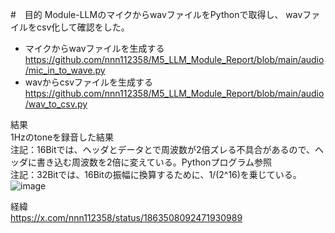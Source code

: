 #　目的
Module-LLMのマイクからwavファイルをPythonで取得し、
wavファイルをcsv化して確認をした。<br>

- マイクからwavファイルを生成する<br>
https://github.com/nnn112358/M5_LLM_Module_Report/blob/main/audio/mic_in_to_wave.py<br>
- wavからcsvファイルを生成する<br>
https://github.com/nnn112358/M5_LLM_Module_Report/blob/main/audio/wav_to_csv.py<br>

結果<br>
1Hzのtoneを録音した結果<br>
注記：16Bitでは、ヘッダとデータとで周波数が2倍ズレる不具合があるので、ヘッダに書き込む周波数を2倍に変えている。Pythonプログラム参照<br>
注記：32Bitでは、16Bitの振幅に換算するために、1/(2^16)を乗じている。<br>
![image](https://github.com/user-attachments/assets/bcaaf37f-ea52-415d-be05-0e5acf732c1f)

経緯<br>
https://x.com/nnn112358/status/1863508092471930989

